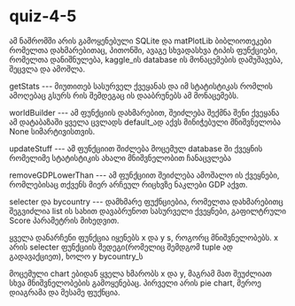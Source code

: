 # quiz-4-5
ამ ნაშრომში არის გამოყენებული SQLite და matPlotLib ბიბლიოთეკები
რომელთა დახმარებითაც, პითონში, ავაგე სხვადასხვა ტიპის ფუნქციები,
რომელთა დანიშნულება, kaggle_ის database ის მონაცემების დამუშავება,
შეცვლა და ამოშლა.


getStats --- მიუთითებ სასურველ ქვეყანას და იმ
სტატისტიკას რომლის ამოღებაც გსურს რის შემდეგაც 
ის დააბრუნებს ამ მონაცემებს.

worldBuilder --- ამ ფუნქციის დახმარებით, შეიძლება 
შექმნა შენი ქვეყანა ამ დატაბაზაში ყველა ცვლადს 
default_ად აქვს მინიჭებული მნიშვნელობა None სიმარტივისთვის.

updateStuff --- ამ ფუნქციით შიძლება მოცემულ database ში 
ქვეყნის რომელიმე სტატისტიკის ახალი მნიშვნელობით ჩანაცვლება

removeGDPLowerThan --- ამ ფუნქციით შეიძლება ამოშალო ის ქვეყნები,
რომლებისაც თქვენს მიერ არჩეულ რიცხვზე ნაკლები GDP აქვთ.

selecter და bycountry --- დამხმარე ფუქნციებია, რომელთა დახმარებითც
შეგვიძლია list ის სახით დავაბრუნოთ სასურველი ქვეყნები, გაფილტრული
Score პარამეტრის მიხედვით.

ყველა დანარჩენი ფუნქცია იყენებს x და y s, როგორც მნიშვნელობებს.
x არის selecter ფუნქციის შედეგი(რომელიც შემდგომ tuple ად 
გადავაქციეთ), ხოლო y bycountry_ს 





მოცემული chart ებიდან ყველა ხმარობს x და y, მაგრამ მათ
შეუძლიათ სხვა მნიშვნელობების გამოყენებაც. პირველი არის pie chart,
მეროე დიაგრამა და მესამე ფუქნცია.
